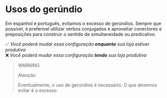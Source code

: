 # Usos do gerúndio

Em espanhol e português, evitamos o excesso de gerúndios. Sempre que possível, é preferível utilizar verbos conjugados e aproveitar conectores e preposições para construir o sentido de simultaneidade ou predicativo.

✅ *Você poderá mudar essa configuração **enquanto** sua loja estiver produtiva* <br>
❌ *Você poderá mudar essa configuração **tendo** sua loja produtiva*

> WARNING
>
> Atenção
>
> Eventualmente, o uso de gerúndios é necessário. O que devemos evitar é o excesso.
